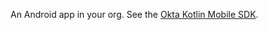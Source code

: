An Android app in your org. See the [Okta Kotlin Mobile SDK](https://github.com/okta/okta-mobile-kotlin).
